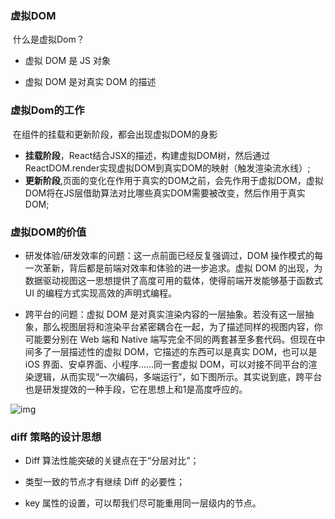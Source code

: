### 虚拟DOM

​		什么是虚拟Dom？

+ 虚拟 DOM 是 JS 对象

+ 虚拟 DOM 是对真实 DOM 的描述

### 虚拟Dom的工作

​		在组件的挂载和更新阶段，都会出现虚拟DOM的身影

+ **挂载阶段**，React结合JSX的描述，构建虚拟DOM树，然后通过ReactDOM.render实现虚拟DOM到真实DOM的映射（触发渲染流水线）;
+ **更新阶段**,页面的变化在作用于真实的DOM之前，会先作用于虚拟DOM，虚拟DOM将在JS层借助算法对比哪些真实DOM需要被改变，然后作用于真实DOM;

### 虚拟DOM的价值

+ 研发体验/研发效率的问题：这一点前面已经反复强调过，DOM 操作模式的每一次革新，背后都是前端对效率和体验的进一步追求。虚拟 DOM 的出现，为数据驱动视图这一思想提供了高度可用的载体，使得前端开发能够基于函数式 UI 的编程方式实现高效的声明式编程。

+ 跨平台的问题：虚拟 DOM 是对真实渲染内容的一层抽象。若没有这一层抽象，那么视图层将和渲染平台紧密耦合在一起，为了描述同样的视图内容，你可能要分别在 Web 端和 Native 端写完全不同的两套甚至多套代码。但现在中间多了一层描述性的虚拟 DOM，它描述的东西可以是真实 DOM，也可以是iOS 界面、安卓界面、小程序......同一套虚拟 DOM，可以对接不同平台的渲染逻辑，从而实现“一次编码，多端运行”，如下图所示。其实说到底，跨平台也是研发提效的一种手段，它在思想上和1是高度呼应的。

![img](https://s0.lgstatic.com/i/image/M00/69/AE/CgqCHl-otLSAT1ivAACwY9bVkZQ836.png) 



### diff 策略的设计思想

+ Diff 算法性能突破的关键点在于“分层对比”；

+ 类型一致的节点才有继续 Diff 的必要性；

+ key 属性的设置，可以帮我们尽可能重用同一层级内的节点。